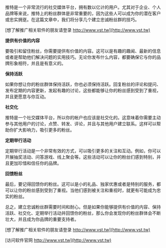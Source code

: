 推特是一个非常流行的社交媒体平台，拥有数以亿计的用户。尤其对于企业、个人品牌等来说，推特上的粉丝群体是非常重要的，因为这些人可以成为你的潜在客户或忠实拥趸。在这篇文章中，我们将分享几个建立忠诚粉丝群的技巧。

[想了解推广相关软件的朋友请登录 http://www.vst.tw](http://www.vst.tw)

**提供有价值的内容**

要吸引和留住粉丝，你需要提供有价值的内容。这可以是有趣的趣闻、最新的信息或者是帮助他们解决问题的实用技巧。无论你发布什么内容，都要确保它与你的品牌形象相符，并且是有意义的。

**保持活跃**

如果你想让你的粉丝群体保持活跃，你也必须保持活跃。回复粉丝的评论和提问、发布定期的内容更新，发起有趣的讨论，这些都能够让你的粉丝感到受到了重视，并且更愿意与你互动。

**社交化**

推特是一个社交媒体平台，所以你的帐户也应该是社交化的。这意味着你需要主动参与其他用户的讨论，点赞、转发、评论，并且与其他用户建立联系。这样可以帮助你扩大影响力，吸引更多的粉丝。

**定期举行活动**

定期举行活动是一个非常有效的方式，可以吸引更多的关注和互动。例如，你可以开展抽奖活动、问答游戏、线上聚会等。这些活动可以让你的粉丝们感到特别，并且更加珍惜和信任你的品牌。

**回馈粉丝**

最后，要记得回馈你的粉丝。这可以是小的礼品、独家优惠或者是特别的服务，都可以让你的粉丝感到受到了重视。当他们感到被关注和重视时，就更有可能成为忠实的粉丝。

总之，建立忠诚粉丝群需要时间和耐心。但是如果你能够提供有价值的内容、保持活跃、社交化、定期举行活动并回馈你的粉丝，那么你会发现你的粉丝群体会不断壮大，并且成为你品牌的重要支持者。

[想了解推广相关软件的朋友请登录 http://www.vst.tw](http://www.vst.tw)


[访问软件官网 http://www.vst.tw](http://www.vst.tw)
